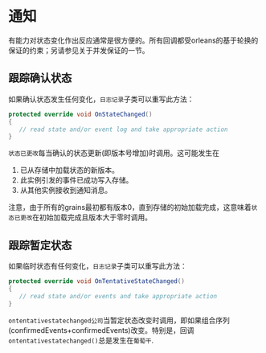 # 通知

有能力对状态变化作出反应通常是很方便的。所有回调都受orleans的基于轮换的保证的约束；另请参见关于并发保证的一节。

## 跟踪确认状态

如果确认状态发生任何变化，`日志记录`子类可以重写此方法：

```csharp
protected override void OnStateChanged()
{
   // read state and/or event log and take appropriate action
}
```

`状态已更改`每当确认的状态更新(即版本号增加)时调用。这可能发生在

1.  已从存储中加载状态的新版本。
2.  此实例引发的事件已成功写入存储。
3.  从其他实例接收到通知消息。

注意，由于所有的grains最初都有版本0，直到存储的初始加载完成，这意味着`状态已更改`在初始加载完成且版本大于零时调用。

## 跟踪暂定状态

如果临时状态有任何变化，`日志记录`子类可以重写此方法：

```csharp
protected override void OnTentativeStateChanged()
{
   // read state and/or events and take appropriate action
}
```

`ontentativestatechanged公司`当暂定状态改变时调用，即如果组合序列(confirmedEvents+confirmedEvents)改变。特别是，回调`ontentativestatechanged()`总是发生在`葡萄干`.
